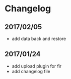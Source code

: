 # Changelog


## 2017/02/05

* add data back and restore

## 2017/01/24

* add upload plugin for fir
* add changelog file